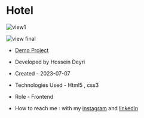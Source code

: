 # Hotel

![view1](https://github.com/hossein-deyri/Hotel/assets/136192436/842e440d-09de-4ddd-95e9-46bbc16609c0)

![view final](https://user-images.githubusercontent.com/109727844/204102930-fac80657-4d16-4816-b476-a88e984abefe.jpg)

- [Demo Project](https://hossein-deyri.github.io/Hotel/)

- Developed by Hossein Deyri

- Created - 2023-07-07

- Technologies Used - Html5 , css3 

- Role - Frontend

- How to reach me : with my [instagram](https://www.instagram.com/hossein.deyri_web) and [linkedin](https://www.linkedin.com/in/hossein-deyri)
